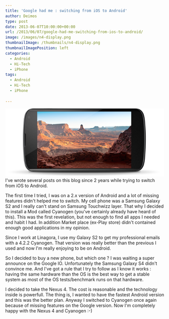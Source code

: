 ```yaml
---
title: 'Google had me : switching from iOS to Android'
author: Deimos
type: post
date: 2013-06-07T10:00:00+00:00
url: /2013/06/07/google-had-me-switching-from-ios-to-android/
image: /images/n4-display.png
thumbnailImage: /thumbnails/n4-display.png
thumbnailImagePosition: left
categories:
  - Android
  - Hi-Tech
  - iPhone
tags:
  - Android
  - Hi-Tech
  - iPhone

---
```

![n4-display](/images/n4-display.png)
I've wrote several posts on this blog since 2 years while trying to switch from iOS to Android.

The first time I tried, I was on a 2.x version of Android and a lot of missing features didn't helped me to switch. My cell phone was a Samsung Galaxy S2 and I really can't stand on Samsung Touchwizz layer. That why I decided to install a Mod called Cyanogen (you've certainly already have heard of this). This was the first revelation, but not enough to find all apps I needed and habit I had. In addition Market place (ex-Play store) didn't contained enough good applications in my opinion.

Since I work at Linagora, I use my Galaxy S2 to get my professional emails with a 4.2.2 Cyanogen. That version was really better than the previous I used and now I'm really enjoying to be on Android.

So I decided to buy a new phone, but which one ? I was waiting a super announce on the Google IO. Unfortunately the Samsung Galaxy S4 didn't convince me. And I've got a rule that I try to follow as I know it works : having the same hardware than the OS is the best way to get a stable system as most of the OS tests/benchmark runs on that hardware.

I decided to take the Nexus 4. The cost is reasonable and the technology inside is powerfull. The thing is, I wanted to have the fastest Android version and this was the better plan. Anyway I switched to Cyanogen once again because of missing features on the Google version. Now I'm completely happy with the Nexus 4 and Cyanogen :-)